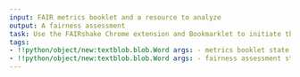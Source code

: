 ```yaml
---
input: FAIR metrics booklet and a resource to analyze
output: A fairness assessment
task: Use the FAIRshake Chrome extension and Bookmarklet to initiate the FAIR assessment of a digital object.
tags:
- !!python/object/new:textblob.blob.Word args: - metrics booklet state:   string: metrics booklet   pos_tag: null
- !!python/object/new:textblob.blob.Word args: - fairness assessment state:   string: fairness assessment   pos_tag: null
---
```


